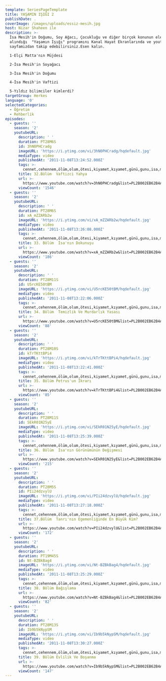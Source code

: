 ```yaml
---
template: SeriesPageTemplate
title: YAŞAMIN IŞIĞI 2
publishDate: .
coverImage: /images/uploads/essiz-mesih.jpg
host: Nizar Shaheen ile
description: >-
  İsa Mesih'in Doğumu, Soy Ağacı, Çocukluğu ve diğer birçok konunun ele
  alındığı  "Yaşamın Işığı" programını Kanal Hayat Ekranlarında ve youtube
  sayfamızdan takip edebilirsiniz.Esen kalın.

  1-Elçi Matta'nın Müjdesi 

  2-İsa Mesih'in Soyağacı

  3-İsa Mesih'in Doğumu

  4-İsa Mesih'in Vaftizi

  5-Yıldız bilimciler kimlerdi?
targetGroup: Herkes
language: '0'
selectedCategories:
  - Öğretim
  - Rehberlik
episodes:
  - guests: ''
    season: '2'
    youtubeURL:
      description: ' '
      duration: PT28M6S
      id: 3hN0PHCradg
      imageURL: 'https://i.ytimg.com/vi/3hN0PHCradg/hqdefault.jpg'
      mediaType: video
      publishedAt: '2011-11-08T13:24:52.000Z'
      tags: >-
        cennet,cehennem,ölüm,olum,ötesi,kiyamet,kıyamet,günü,gunu,isa,mesih,tanri,tanrı,allah,hz,peygamberler,peygamber,ahiret,yargi
      title: 32.Bölüm  Vaftizci Yahya
      url: >-
        https://www.youtube.com/watch?v=3hN0PHCradg&list=PL2B002EB62B4AE00E&index=33&t=0s
      viewCount: '1546'
  - guests: ''
    season: '2'
    youtubeURL:
      description: ' '
      duration: PT28M6S
      id: xA_mZZARb2w
      imageURL: 'https://i.ytimg.com/vi/xA_mZZARb2w/hqdefault.jpg'
      mediaType: video
      publishedAt: '2011-11-08T13:26:08.000Z'
      tags: >-
        cennet,cehennem,ölüm,olum,ötesi,kiyamet,kıyamet,günü,gunu,isa,mesih,tanri,tanrı,allah,hz,peygamberler,peygamber,ahiret,yargi
      title: 33. Bölüm  İsa'nın Dokunuşu
      url: >-
        https://www.youtube.com/watch?v=xA_mZZARb2w&list=PL2B002EB62B4AE00E&index=34&t=0s
      viewCount: '186'
  - guests: ''
    season: '2'
    youtubeURL:
      description: ' '
      duration: PT28M11S
      id: U5rcKE50tBM
      imageURL: 'https://i.ytimg.com/vi/U5rcKE50tBM/hqdefault.jpg'
      mediaType: video
      publishedAt: '2011-11-08T13:22:06.000Z'
      tags: >-
        cennet,cehennem,ölüm,olum,ötesi,kiyamet,kıyamet,günü,gunu,isa,mesih,tanri,tanrı,allah,hz,peygamberler,peygamber,ahiret,yargi
      title: 34. Bölüm  Temizlik Ve Murdarlık Yasası
      url: >-
        https://www.youtube.com/watch?v=U5rcKE50tBM&list=PL2B002EB62B4AE00E&index=35&t=0s
      viewCount: '88'
  - guests: ''
    season: '2'
    youtubeURL:
      description: ' '
      duration: PT28M10S
      id: kTrTKttBPi4
      imageURL: 'https://i.ytimg.com/vi/kTrTKttBPi4/hqdefault.jpg'
      mediaType: video
      publishedAt: '2011-11-08T13:22:41.000Z'
      tags: >-
        cennet,cehennem,ölüm,olum,ötesi,kiyamet,kıyamet,günü,gunu,isa,mesih,tanri,tanrı,allah,hz,peygamberler,peygamber,ahiret,yargi
      title: 35. Bölüm Petrus'un İkrarı
      url: >-
        https://www.youtube.com/watch?v=kTrTKttBPi4&list=PL2B002EB62B4AE00E&index=36&t=0s
      viewCount: '85'
  - guests: ''
    season: '2'
    youtubeURL:
      description: ' '
      duration: PT28M11S
      id: SEkR01N25yE
      imageURL: 'https://i.ytimg.com/vi/SEkR01N25yE/hqdefault.jpg'
      mediaType: video
      publishedAt: '2011-11-08T13:25:39.000Z'
      tags: >-
        cennet,cehennem,ölüm,olum,ötesi,kiyamet,kıyamet,günü,gunu,isa,mesih,tanri,tanrı,allah,hz,peygamberler,peygamber,ahiret,yargi
      title: 36. Bölüm  İsa'nın Görünümünün Değişmesi
      url: >-
        https://www.youtube.com/watch?v=SEkR01N25yE&list=PL2B002EB62B4AE00E&index=37&t=0s
      viewCount: '215'
  - guests: ''
    season: '2'
    youtubeURL:
      description: ' '
      duration: PT28M5S
      id: PIi24dzvylU
      imageURL: 'https://i.ytimg.com/vi/PIi24dzvylU/hqdefault.jpg'
      mediaType: video
      publishedAt: '2011-11-08T13:27:18.000Z'
      tags: >-
        cennet,cehennem,ölüm,olum,ötesi,kiyamet,kıyamet,günü,gunu,isa,mesih,tanri,tanrı,allah,hz,peygamberler,peygamber,ahiret,yargi
      title: 37.Bölüm  Tanrı'nın Egemenliğinde En Büyük Kim?
      url: >-
        https://www.youtube.com/watch?v=PIi24dzvylU&list=PL2B002EB62B4AE00E&index=38&t=0s
      viewCount: '172'
  - guests: ''
    season: '2'
    youtubeURL:
      description: ' '
      duration: PT19M45S
      id: Nt-BZBkBag4
      imageURL: 'https://i.ytimg.com/vi/Nt-BZBkBag4/hqdefault.jpg'
      mediaType: video
      publishedAt: '2011-11-08T13:25:29.000Z'
      tags: >-
        cennet,cehennem,ölüm,olum,ötesi,kiyamet,kıyamet,günü,gunu,isa,mesih,tanri,tanrı,allah,hz,peygamberler,peygamber,ahiret,yargi
      title: 38. Bölüm Bağışlama
      url: >-
        https://www.youtube.com/watch?v=Nt-BZBkBag4&list=PL2B002EB62B4AE00E&index=39&t=0s
      viewCount: '82'
  - guests: ''
    season: '2'
    youtubeURL:
      description: ' '
      duration: PT28M13S
      id: Ib9b5kNypSM
      imageURL: 'https://i.ytimg.com/vi/Ib9b5kNypSM/hqdefault.jpg'
      mediaType: video
      publishedAt: '2011-11-08T13:30:27.000Z'
      tags: >-
        cennet,cehennem,ölüm,olum,ötesi,kiyamet,kıyamet,günü,gunu,isa,mesih,tanri,tanrı,allah,hz,peygamberler,peygamber,ahiret,yargi
      title: 39. Bölüm Evlilik Ve Boşanma
      url: >-
        https://www.youtube.com/watch?v=Ib9b5kNypSM&list=PL2B002EB62B4AE00E&index=40&t=0s
      viewCount: '147'
---
```


